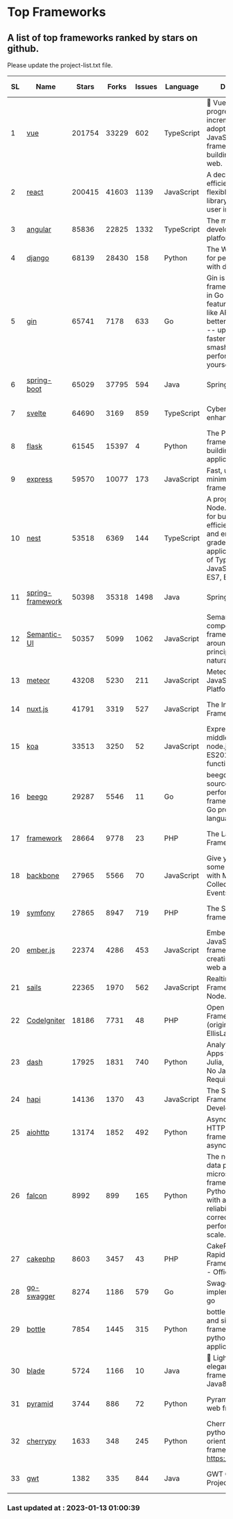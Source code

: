 # Top Frameworks
## A list of top frameworks ranked by stars on github.  
Please update the project-list.txt file.

| SL| Name  | Stars| Forks| Issues | Language | Description | Last Commit |
| --| ------| -----| ---- | ------ | -------- | ----------- | ----------- |
| 1 | [vue](https://github.com/vuejs/vue) | 201754 | 33229 | 602 | TypeScript | 🖖 Vue.js is a progressive, incrementally-adoptable JavaScript framework for building UI on the web. | 2023-01-12 14:47:00 |
| 2 | [react](https://github.com/facebook/react) | 200415 | 41603 | 1139 | JavaScript | A declarative, efficient, and flexible JavaScript library for building user interfaces. | 2023-01-12 21:57:14 |
| 3 | [angular](https://github.com/angular/angular) | 85836 | 22825 | 1332 | TypeScript | The modern web developer’s platform | 2023-01-12 21:47:59 |
| 4 | [django](https://github.com/django/django) | 68139 | 28430 | 158 | Python | The Web framework for perfectionists with deadlines. | 2023-01-12 12:23:47 |
| 5 | [gin](https://github.com/gin-gonic/gin) | 65741 | 7178 | 633 | Go | Gin is a HTTP web framework written in Go (Golang). It features a Martini-like API with much better performance -- up to 40 times faster. If you need smashing performance, get yourself some Gin. | 2023-01-10 02:12:12 |
| 6 | [spring-boot](https://github.com/spring-projects/spring-boot) | 65029 | 37795 | 594 | Java | Spring Boot | 2023-01-12 15:21:09 |
| 7 | [svelte](https://github.com/sveltejs/svelte) | 64690 | 3169 | 859 | TypeScript | Cybernetically enhanced web apps | 2023-01-12 02:11:14 |
| 8 | [flask](https://github.com/pallets/flask) | 61545 | 15397 | 4 | Python | The Python micro framework for building web applications. | 2023-01-09 20:45:16 |
| 9 | [express](https://github.com/expressjs/express) | 59570 | 10077 | 173 | JavaScript | Fast, unopinionated, minimalist web framework for node. | 2022-10-08 20:11:42 |
| 10 | [nest](https://github.com/nestjs/nest) | 53518 | 6369 | 144 | TypeScript | A progressive Node.js framework for building efficient, scalable, and enterprise-grade server-side applications on top of TypeScript & JavaScript (ES6, ES7, ES8) 🚀 | 2023-01-11 07:44:53 |
| 11 | [spring-framework](https://github.com/spring-projects/spring-framework) | 50398 | 35318 | 1498 | Java | Spring Framework | 2023-01-11 16:32:31 |
| 12 | [Semantic-UI](https://github.com/Semantic-Org/Semantic-UI) | 50357 | 5099 | 1062 | JavaScript | Semantic is a UI component framework based around useful principles from natural language. | 2023-01-11 17:05:32 |
| 13 | [meteor](https://github.com/meteor/meteor) | 43208 | 5230 | 211 | JavaScript | Meteor, the JavaScript App Platform | 2023-01-09 14:49:30 |
| 14 | [nuxt.js](https://github.com/nuxt/nuxt.js) | 41791 | 3319 | 527 | JavaScript | The Intuitive Vue(2) Framework | 2022-12-19 17:01:27 |
| 15 | [koa](https://github.com/koajs/koa) | 33513 | 3250 | 52 | JavaScript | Expressive middleware for node.js using ES2017 async functions | 2023-01-02 06:55:07 |
| 16 | [beego](https://github.com/beego/beego) | 29287 | 5546 | 11 | Go | beego is an open-source, high-performance web framework for the Go programming language. | 2022-12-26 15:53:27 |
| 17 | [framework](https://github.com/laravel/framework) | 28664 | 9778 | 23 | PHP | The Laravel Framework. | 2023-01-12 15:45:28 |
| 18 | [backbone](https://github.com/jashkenas/backbone) | 27965 | 5566 | 70 | JavaScript | Give your JS App some Backbone with Models, Views, Collections, and Events | 2023-01-04 11:09:21 |
| 19 | [symfony](https://github.com/symfony/symfony) | 27865 | 8947 | 719 | PHP | The Symfony PHP framework | 2023-01-11 18:58:48 |
| 20 | [ember.js](https://github.com/emberjs/ember.js) | 22374 | 4286 | 453 | JavaScript | Ember.js - A JavaScript framework for creating ambitious web applications | 2023-01-12 21:30:47 |
| 21 | [sails](https://github.com/balderdashy/sails) | 22365 | 1970 | 562 | JavaScript | Realtime MVC Framework for Node.js | 2022-11-21 02:21:42 |
| 22 | [CodeIgniter](https://github.com/bcit-ci/CodeIgniter) | 18186 | 7731 | 48 | PHP | Open Source PHP Framework (originally from EllisLab) | 2022-12-01 11:38:45 |
| 23 | [dash](https://github.com/plotly/dash) | 17925 | 1831 | 740 | Python | Analytical Web Apps for Python, R, Julia, and Jupyter. No JavaScript Required. | 2022-12-17 15:12:48 |
| 24 | [hapi](https://github.com/hapijs/hapi) | 14136 | 1370 | 43 | JavaScript | The Simple, Secure Framework Developers Trust | 2022-12-23 20:15:56 |
| 25 | [aiohttp](https://github.com/aio-libs/aiohttp) | 13174 | 1852 | 492 | Python | Asynchronous HTTP client/server framework for asyncio and Python | 2023-01-08 01:30:26 |
| 26 | [falcon](https://github.com/falconry/falcon) | 8992 | 899 | 165 | Python | The no-magic web data plane API and microservices framework for Python developers, with a focus on reliability, correctness, and performance at scale. | 2023-01-08 12:41:07 |
| 27 | [cakephp](https://github.com/cakephp/cakephp) | 8603 | 3457 | 43 | PHP | CakePHP: The Rapid Development Framework for PHP - Official Repository | 2023-01-12 03:27:30 |
| 28 | [go-swagger](https://github.com/go-swagger/go-swagger) | 8274 | 1186 | 579 | Go | Swagger 2.0 implementation for go | 2022-12-18 01:03:36 |
| 29 | [bottle](https://github.com/bottlepy/bottle) | 7854 | 1445 | 315 | Python | bottle.py is a fast and simple micro-framework for python web-applications. | 2022-09-05 15:24:52 |
| 30 | [blade](https://github.com/lets-blade/blade) | 5724 | 1166 | 10 | Java | :rocket: Lightning fast and elegant mvc framework for Java8 | 2022-05-10 12:38:06 |
| 31 | [pyramid](https://github.com/Pylons/pyramid) | 3744 | 886 | 72 | Python | Pyramid - A Python web framework | 2022-12-31 00:58:19 |
| 32 | [cherrypy](https://github.com/cherrypy/cherrypy) | 1633 | 348 | 245 | Python | CherryPy is a pythonic, object-oriented HTTP framework.      https://cherrypy.dev | 2023-01-09 16:26:47 |
| 33 | [gwt](https://github.com/gwtproject/gwt) | 1382 | 335 | 844 | Java | GWT Open Source Project | 2023-01-12 13:59:04 |

### Last updated at : 2023-01-13 01:00:39
